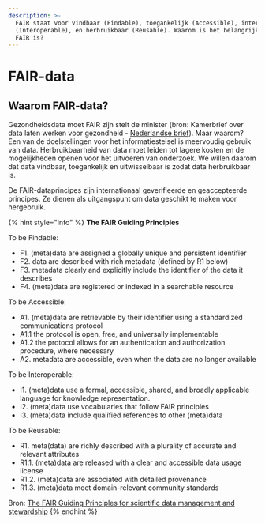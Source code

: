 ```yaml
---
description: >-
  FAIR staat voor vindbaar (Findable), toegankelijk (Accessible), interoperabel
  (Interoperable), en herbruikbaar (Reusable). Waarom is het belangrijk dat data
  FAIR is?
---
```


# FAIR-data

## Waarom FAIR-data?

Gezondheidsdata moet FAIR zijn stelt de minister \(bron: Kamerbrief over data laten werken voor gezondheid - [Nederlandse brief](https://www.rijksoverheid.nl/ministeries/ministerie-van-volksgezondheid-welzijn-en-sport/documenten/brieven/2018/11/15/data-laten-werken-voor-gezondheid)\). Maar waarom? Een van de doelstellingen voor het informatiestelsel is meervoudig gebruik van data. Herbruikbaarheid van data moet leiden tot lagere kosten en de mogelijkheden openen voor het uitvoeren van onderzoek. We willen daarom dat data vindbaar, toegankelijk en uitwisselbaar is zodat data herbruikbaar is. 

De FAIR-dataprincipes zijn internationaal geverifieerde en geaccepteerde principes. Ze dienen als uitgangspunt om data geschikt te maken voor hergebruik. 

{% hint style="info" %}
**The FAIR Guiding Principles** 

To be Findable: 

* F1. \(meta\)data are assigned a globally unique and persistent identifier 
* F2. data are described with rich metadata \(defined by R1 below\) 
* F3. metadata clearly and explicitly include the identifier of the data it describes 
* F4. \(meta\)data are registered or indexed in a searchable resource 

To be Accessible: 

* A1. \(meta\)data are retrievable by their identifier using a standardized communications protocol
* A1.1 the protocol is open, free, and universally implementable 
* A1.2 the protocol allows for an authentication and authorization procedure, where necessary 
* A2. metadata are accessible, even when the data are no longer available 

To be Interoperable: 

* I1. \(meta\)data use a formal, accessible, shared, and broadly applicable language for knowledge representation. 
* I2. \(meta\)data use vocabularies that follow FAIR principles 
* I3. \(meta\)data include qualified references to other \(meta\)data 

To be Reusable: 

* R1. meta\(data\) are richly described with a plurality of accurate and relevant attributes 
* R1.1. \(meta\)data are released with a clear and accessible data usage license 
* R1.2. \(meta\)data are associated with detailed provenance 
* R1.3. \(meta\)data meet domain-relevant community standards

Bron: [The FAIR Guiding Principles for scientific data management and stewardship](https://openaccess.leidenuniv.nl/bitstream/handle/1887/46904/ScientificData3%282016%29160018.pdf?sequence=1)
{% endhint %}

